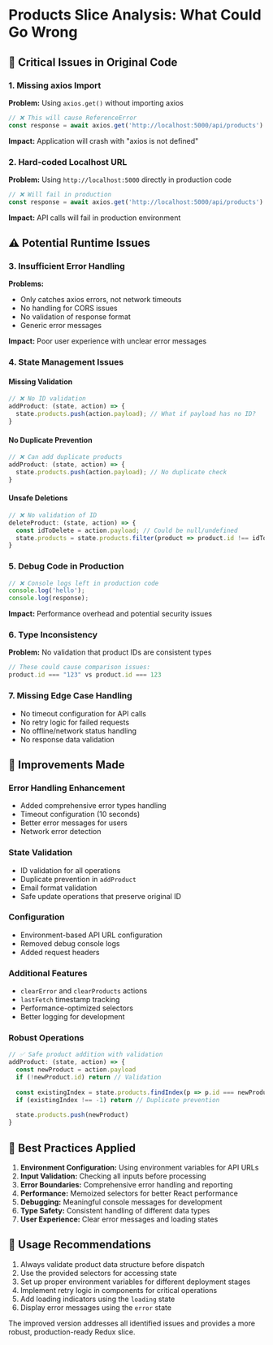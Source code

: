 # Products Slice Analysis: What Could Go Wrong

## 🚨 Critical Issues in Original Code

### 1. **Missing axios Import**
**Problem:** Using `axios.get()` without importing axios
```javascript
// ❌ This will cause ReferenceError
const response = await axios.get('http://localhost:5000/api/products')
```
**Impact:** Application will crash with "axios is not defined"

### 2. **Hard-coded Localhost URL**
**Problem:** Using `http://localhost:5000` directly in production code
```javascript
// ❌ Will fail in production
const response = await axios.get('http://localhost:5000/api/products')
```
**Impact:** API calls will fail in production environment

## ⚠️ Potential Runtime Issues

### 3. **Insufficient Error Handling**
**Problems:**
- Only catches axios errors, not network timeouts
- No handling for CORS issues
- No validation of response format
- Generic error messages

**Impact:** Poor user experience with unclear error messages

### 4. **State Management Issues**

#### Missing Validation
```javascript
// ❌ No ID validation
addProduct: (state, action) => {
  state.products.push(action.payload); // What if payload has no ID?
}
```

#### No Duplicate Prevention
```javascript
// ❌ Can add duplicate products
addProduct: (state, action) => {
  state.products.push(action.payload); // No duplicate check
}
```

#### Unsafe Deletions
```javascript
// ❌ No validation of ID
deleteProduct: (state, action) => {
  const idToDelete = action.payload; // Could be null/undefined
  state.products = state.products.filter(product => product.id !== idToDelete);
}
```

### 5. **Debug Code in Production**
```javascript
// ❌ Console logs left in production code
console.log('hello');
console.log(response);
```
**Impact:** Performance overhead and potential security issues

### 6. **Type Inconsistency**
**Problem:** No validation that product IDs are consistent types
```javascript
// These could cause comparison issues:
product.id === "123" vs product.id === 123
```

### 7. **Missing Edge Case Handling**
- No timeout configuration for API calls
- No retry logic for failed requests
- No offline/network status handling
- No response data validation

## 🔧 Improvements Made

### Error Handling Enhancement
- Added comprehensive error types handling
- Timeout configuration (10 seconds)
- Better error messages for users
- Network error detection

### State Validation
- ID validation for all operations
- Duplicate prevention in `addProduct`
- Email format validation
- Safe update operations that preserve original ID

### Configuration
- Environment-based API URL configuration
- Removed debug console logs
- Added request headers

### Additional Features
- `clearError` and `clearProducts` actions
- `lastFetch` timestamp tracking
- Performance-optimized selectors
- Better logging for development

### Robust Operations
```javascript
// ✅ Safe product addition with validation
addProduct: (state, action) => {
  const newProduct = action.payload
  if (!newProduct.id) return // Validation
  
  const existingIndex = state.products.findIndex(p => p.id === newProduct.id)
  if (existingIndex !== -1) return // Duplicate prevention
  
  state.products.push(newProduct)
}
```

## 🎯 Best Practices Applied

1. **Environment Configuration:** Using environment variables for API URLs
2. **Input Validation:** Checking all inputs before processing
3. **Error Boundaries:** Comprehensive error handling and reporting
4. **Performance:** Memoized selectors for better React performance
5. **Debugging:** Meaningful console messages for development
6. **Type Safety:** Consistent handling of different data types
7. **User Experience:** Clear error messages and loading states

## 🚀 Usage Recommendations

1. Always validate product data structure before dispatch
2. Use the provided selectors for accessing state
3. Set up proper environment variables for different deployment stages
4. Implement retry logic in components for critical operations
5. Add loading indicators using the `loading` state
6. Display error messages using the `error` state

The improved version addresses all identified issues and provides a more robust, production-ready Redux slice.